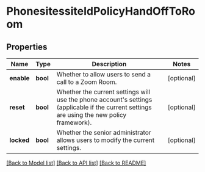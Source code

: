 # PhonesitessiteIdPolicyHandOffToRoom

## Properties
Name | Type | Description | Notes
------------ | ------------- | ------------- | -------------
**enable** | **bool** | Whether to allow users to send a call to a Zoom Room. | [optional] 
**reset** | **bool** | Whether the current settings will use the phone account&#x27;s settings (applicable if the current settings are using the new policy framework). | [optional] 
**locked** | **bool** | Whether the senior administrator allows users to modify the current settings. | [optional] 

[[Back to Model list]](../README.md#documentation-for-models) [[Back to API list]](../README.md#documentation-for-api-endpoints) [[Back to README]](../README.md)

